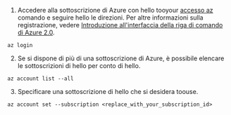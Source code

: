 1. Accedere alla sottoscrizione di Azure con hello tooyour [accesso az](/cli/azure/#login) comando e seguire hello le direzioni. Per altre informazioni sulla registrazione, vedere [Introduzione all'interfaccia della riga di comando di Azure 2.0](/cli/azure/get-started-with-azure-cli).

  ```azurecli
  az login
  ```
2. Se si dispone di più di una sottoscrizione di Azure, è possibile elencare le sottoscrizioni di hello per conto di hello.

  ```azurecli
  az account list --all
  ```
3. Specificare una sottoscrizione di hello che si desidera toouse.

  ```azurecli
  az account set --subscription <replace_with_your_subscription_id>
  ```